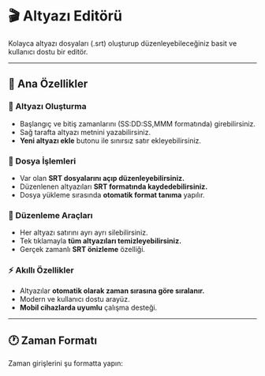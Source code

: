 # 🎬 Altyazı Editörü

Kolayca altyazı dosyaları (.srt) oluşturup düzenleyebileceğiniz basit ve kullanıcı dostu bir editör.

---

## 🎯 Ana Özellikler

### 📝 Altyazı Oluşturma
- Başlangıç ve bitiş zamanlarını (SS:DD:SS,MMM formatında) girebilirsiniz.  
- Sağ tarafta altyazı metnini yazabilirsiniz.  
- **Yeni altyazı ekle** butonu ile sınırsız satır ekleyebilirsiniz.  

### 📁 Dosya İşlemleri
- Var olan **SRT dosyalarını açıp düzenleyebilirsiniz.**  
- Düzenlenen altyazıları **SRT formatında kaydedebilirsiniz.**  
- Dosya yükleme sırasında **otomatik format tanıma** yapılır.  

### 🔧 Düzenleme Araçları
- Her altyazı satırını ayrı ayrı silebilirsiniz.  
- Tek tıklamayla **tüm altyazıları temizleyebilirsiniz.**  
- Gerçek zamanlı **SRT önizleme** özelliği.  

### ⚡ Akıllı Özellikler
- Altyazılar **otomatik olarak zaman sırasına göre sıralanır.**  
- Modern ve kullanıcı dostu arayüz.  
- **Mobil cihazlarda uyumlu** çalışma desteği.  

---

## 🕐 Zaman Formatı

Zaman girişlerini şu formatta yapın:  

